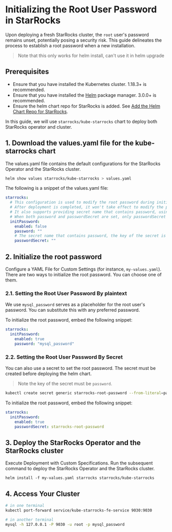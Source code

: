 # Initializing the Root User Password in StarRocks

Upon deploying a fresh StarRocks cluster, the `root` user's password remains unset, potentially posing a security risk.
This guide delineates the process to establish a root password when a new installation.

> Note that this only works for helm install, can't use it in helm upgrade

## Prerequisites

- Ensure that you have installed the Kubernetes cluster. 1.18.3+ is recommended.
- Ensure that you have installed the [Helm](https://helm.sh/) package manager. 3.0.0+ is recommended.
- Ensure the helm chart repo for StarRocks is added.
  See [Add the Helm Chart Repo for StarRocks](./add_helm_repo_howto.md).

In this guide, we will use `starrocks/kube-starrocks` chart to deploy both StarRocks operator and cluster.

## 1. Download the values.yaml file for the kube-starrocks chart

The values.yaml file contains the default configurations for the StarRocks Operator and the StarRocks cluster.

```Bash
helm show values starrocks/kube-starrocks > values.yaml
```

The following is a snippet of the values.yaml file:

```yaml
starrocks:
  # This configuration is used to modify the root password during initial deployment.
  # After deployment is completed, it won't take effect to modify the password here and to do a `helm upgrade`.
  # It also supports providing secret name that contains password, using the password in the secret instead of the plaintext in the values.yaml.
  # When both password and passwordSecret are set, only passwordSecret takes effect.
  initPassword:
    enabled: false
    password: ""
    # The secret name that contains password, the key of the secret is "password", and you should create it first.
    passwordSecret: ""
```

## 2. Initialize the root password

Configure a YAML File for Custom Settings (for instance, `my-values.yaml`). There are two ways to
initialize the root password. You can choose one of them.

### 2.1. Setting the Root User Password By plaintext

We use `mysql_password` serves as a placeholder for the root user's password. You can substitute this
with any preferred password.

To initialize the root password, embed the following snippet:

```yaml
starrocks:
  initPassword:
    enabled: true
    password: "mysql_password"
```

### 2.2. Setting the Root User Password By Secret

You can also use a secret to set the root password. The secret must be created before deploying the helm chart.

> Note the key of the secret must be `password`.

```bash
kubectl create secret generic starrocks-root-password --from-literal=password=mysql_password
```

To initialize the root password, embed the following snippet:

```yaml
starrocks:
  initPassword:
    enabled: true
    passwordSecret: starrocks-root-password
```

## 3. Deploy the StarRocks Operator and the StarRocks cluster

Execute Deployment with Custom Specifications. Run the subsequent command to deploy the StarRocks Operator and the
StarRocks cluster.

```shell
helm install -f my-values.yaml starrocks starrocks/kube-starrocks
```

## 4. Access Your Cluster

```bash
# in one terminal
kubectl port-forward service/kube-starrocks-fe-service 9030:9030

# in another terminal
mysql -h 127.0.0.1 -P 9030 -u root -p mysql_password
```
